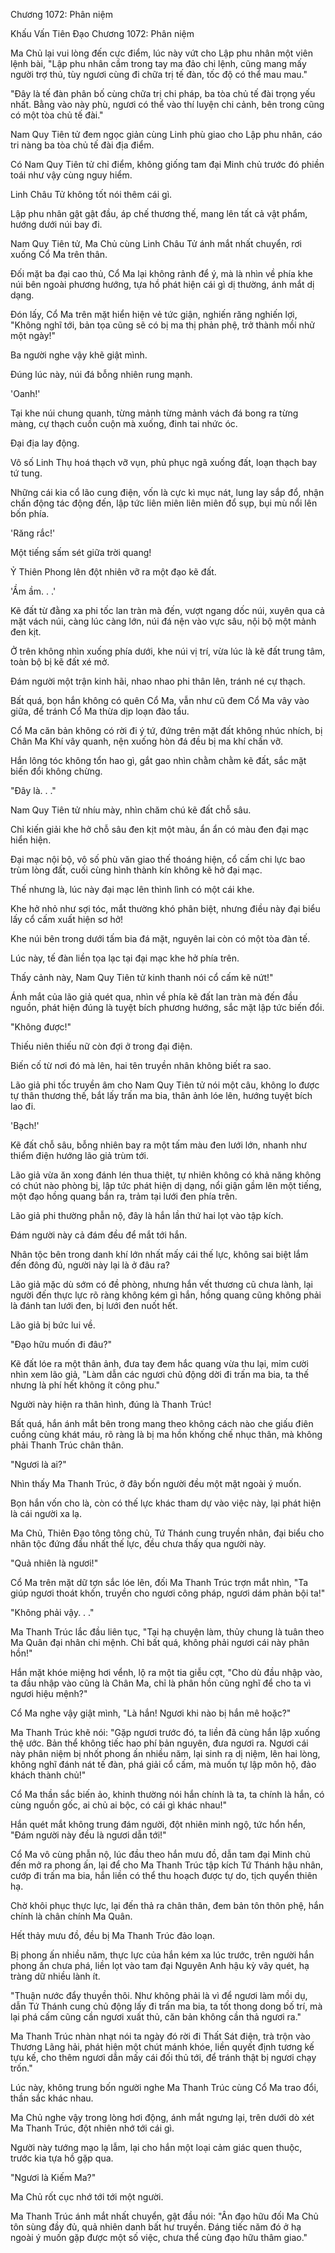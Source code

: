 




Chương 1072: Phân niệm


Khấu Vấn Tiên Đạo Chương 1072: Phân niệm

Ma Chủ lại vui lòng đến cực điểm, lúc này vứt cho Lập phu nhân một viên lệnh bài, "Lập phu nhân cầm trong tay ma đảo chi lệnh, cũng mang mấy người trợ thủ, tùy ngươi cùng đi chữa trị tế đàn, tốc độ có thể mau mau."

"Đây là tế đàn phân bố cùng chữa trị chi pháp, ba tòa chủ tế đài trọng yếu nhất. Bằng vào này phù, ngươi có thể vào thí luyện chi cảnh, bên trong cũng có một tòa chủ tế đài."

Nam Quy Tiên tử đem ngọc giản cùng Linh phù giao cho Lập phu nhân, cáo tri nàng ba tòa chủ tế đài địa điểm.

Có Nam Quy Tiên tử chỉ điểm, không giống tam đại Minh chủ trước đó phiền toái như vậy cùng nguy hiểm.

Linh Châu Tử không tốt nói thêm cái gì.

Lập phu nhân gật gật đầu, áp chế thương thế, mang lên tất cả vật phẩm, hướng dưới núi bay đi.

Nam Quy Tiên tử, Ma Chủ cùng Linh Châu Tử ánh mắt nhất chuyển, rơi xuống Cổ Ma trên thân.

Đối mặt ba đại cao thủ, Cổ Ma lại không rảnh để ý, mà là nhìn về phía khe núi bên ngoài phương hướng, tựa hồ phát hiện cái gì dị thường, ánh mắt dị dạng.

Đón lấy, Cổ Ma trên mặt hiển hiện vẻ tức giận, nghiến răng nghiến lợi, "Không nghĩ tới, bản tọa cũng sẽ có bị ma thị phản phệ, trở thành mồi nhử một ngày!"

Ba người nghe vậy khẽ giật mình.

Đúng lúc này, núi đá bỗng nhiên rung mạnh.

'Oanh!'

Tại khe núi chung quanh, từng mảnh từng mảnh vách đá bong ra từng màng, cự thạch cuồn cuộn mà xuống, đinh tai nhức óc.

Đại địa lay động.

Vô số Linh Thụ hoá thạch vỡ vụn, phủ phục ngã xuống đất, loạn thạch bay tứ tung.

Những cái kia cổ lão cung điện, vốn là cực kì mục nát, lung lay sắp đổ, nhận chấn động tác động đến, lập tức liên miên liên miên đổ sụp, bụi mù nổi lên bốn phía.

'Răng rắc!'

Một tiếng sấm sét giữa trời quang!

Ỷ Thiên Phong lên đột nhiên vỡ ra một đạo kẽ đất.

'Ầm ầm. . .'

Kẽ đất từ đằng xa phi tốc lan tràn mà đến, vượt ngang dốc núi, xuyên qua cả mặt vách núi, càng lúc càng lớn, núi đá nện vào vực sâu, nội bộ một mảnh đen kịt.

Ở trên không nhìn xuống phía dưới, khe núi vị trí, vừa lúc là kẽ đất trung tâm, toàn bộ bị kẽ đất xé mở.

Đám người một trận kinh hãi, nhao nhao phi thân lên, tránh né cự thạch.

Bất quá, bọn hắn không có quên Cổ Ma, vẫn như cũ đem Cổ Ma vây vào giữa, để tránh Cổ Ma thừa dịp loạn đào tẩu.

Cổ Ma căn bản không có rời đi ý tứ, đứng trên mặt đất không nhúc nhích, bị Chân Ma Khí vây quanh, nện xuống hòn đá đều bị ma khí chấn vỡ.

Hắn lông tóc không tổn hao gì, gắt gao nhìn chằm chằm kẽ đất, sắc mặt biến đổi không chừng.

"Đây là. . ."

Nam Quy Tiên tử nhíu mày, nhìn chăm chú kẽ đất chỗ sâu.

Chỉ kiến giải khe hở chỗ sâu đen kịt một màu, ẩn ẩn có màu đen đại mạc hiển hiện.

Đại mạc nội bộ, vô số phù văn giao thế thoáng hiện, cổ cấm chi lực bao trùm lòng đất, cuối cùng hình thành kín không kẽ hở đại mạc.

Thế nhưng là, lúc này đại mạc lên thình lình có một cái khe.

Khe hở nhỏ như sợi tóc, mắt thường khó phân biệt, nhưng điều này đại biểu lấy cổ cấm xuất hiện sơ hở!

Khe núi bên trong dưới tấm bia đá mặt, nguyên lai còn có một tòa đàn tế.

Lúc này, tế đàn liền tọa lạc tại đại mạc khe hở phía trên.

Thấy cảnh này, Nam Quy Tiên tử kinh thanh nói cổ cấm kẽ nứt!"

Ánh mắt của lão giả quét qua, nhìn về phía kẽ đất lan tràn mà đến đầu nguồn, phát hiện đúng là tuyệt bích phương hướng, sắc mặt lập tức biến đổi.

"Không được!"

Thiếu niên thiếu nữ còn đợi ở trong đại điện.

Biến cố từ nơi đó mà lên, hai tên truyền nhân không biết ra sao.

Lão giả phi tốc truyền âm cho Nam Quy Tiên tử nói một câu, không lo được tự thân thương thế, bắt lấy trấn ma bia, thân ảnh lóe lên, hướng tuyệt bích lao đi.

'Bạch!'

Kẽ đất chỗ sâu, bỗng nhiên bay ra một tấm màu đen lưới lớn, nhanh như thiểm điện hướng lão giả trùm tới.

Lão giả vừa ăn xong đánh lén thua thiệt, tự nhiên không có khả năng không có chút nào phòng bị, lập tức phát hiện dị dạng, nổi giận gầm lên một tiếng, một đạo hồng quang bắn ra, trảm tại lưới đen phía trên.

Lão giả phi thường phẫn nộ, đây là hắn lần thứ hai lọt vào tập kích.

Đám người này cả đám đều để mắt tới hắn.

Nhân tộc bên trong danh khí lớn nhất mấy cái thế lực, không sai biệt lắm đến đông đủ, người này lại là ở đâu ra?

Lão giả mặc dù sớm có đề phòng, nhưng hắn vết thương cũ chưa lành, lại người đến thực lực rõ ràng không kém gì hắn, hồng quang cũng không phải là đánh tan lưới đen, bị lưới đen nuốt hết.

Lão giả bị bức lui về.

"Đạo hữu muốn đi đâu?"

Kẽ đất lóe ra một thân ảnh, đưa tay đem hắc quang vừa thu lại, mỉm cười nhìn xem lão giả, "Làm dẫn các ngươi chủ động dời đi trấn ma bia, ta thế nhưng là phí hết không ít công phu."

Người này hiện ra thân hình, đúng là Thanh Trúc!

Bất quá, hắn ánh mắt bên trong mang theo không cách nào che giấu điên cuồng cùng khát máu, rõ ràng là bị ma hồn khống chế nhục thân, mà không phải Thanh Trúc chân thân.

"Ngươi là ai?"

Nhìn thấy Ma Thanh Trúc, ở đây bốn người đều một mặt ngoài ý muốn.

Bọn hắn vốn cho là, còn có thế lực khác tham dự vào việc này, lại phát hiện là cái người xa lạ.

Ma Chủ, Thiên Đạo tông tông chủ, Tứ Thánh cung truyền nhân, đại biểu cho nhân tộc đứng đầu nhất thế lực, đều chưa thấy qua người này.

"Quả nhiên là ngươi!"

Cổ Ma trên mặt dữ tợn sắc lóe lên, đối Ma Thanh Trúc trợn mắt nhìn, "Ta giúp ngươi thoát khốn, truyền cho ngươi công pháp, ngươi dám phản bội ta!"

"Không phải vậy. . ."

Ma Thanh Trúc lắc đầu liên tục, "Tại hạ chuyện làm, thủy chung là tuân theo Ma Quân đại nhân chi mệnh. Chỉ bất quá, không phải ngươi cái này phân hồn!"

Hắn mặt khóe miệng hơi vểnh, lộ ra một tia giễu cợt, "Cho dù đầu nhập vào, ta đầu nhập vào cũng là Chân Ma, chỉ là phân hồn cũng nghĩ để cho ta vì ngươi hiệu mệnh?"

Cổ Ma nghe vậy giật mình, "Là hắn! Ngươi khi nào bị hắn mê hoặc?"

Ma Thanh Trúc khẽ nói: "Gặp ngươi trước đó, ta liền đã cùng hắn lập xuống thệ ước. Bản thể không tiếc hao phí bản nguyên, đưa ngươi ra. Ngươi cái này phân niệm bị nhốt phong ấn nhiều năm, lại sinh ra dị niệm, lên hai lòng, không nghĩ đánh nát tế đàn, phá giải cổ cấm, mà muốn tự lập môn hộ, đảo khách thành chủ!"

Cổ Ma thần sắc biến ảo, khinh thường nói hắn chính là ta, ta chính là hắn, có cùng nguồn gốc, ai chủ ai bộc, có cái gì khác nhau!"

Hắn quét mắt không trung đám người, đột nhiên minh ngộ, tức hổn hển, "Đám người này đều là ngươi dẫn tới!"

Cổ Ma vô cùng phẫn nộ, lúc đầu theo hắn mưu đồ, dẫn tam đại Minh chủ đến mở ra phong ấn, lại để cho Ma Thanh Trúc tập kích Tứ Thánh hậu nhân, cướp đi trấn ma bia, hắn liền có thể thu hoạch được tự do, tịch quyển thiên hạ.

Chờ khôi phục thực lực, lại đến thả ra chân thân, đem bản tôn thôn phệ, hắn chính là chân chính Ma Quân.

Hết thảy mưu đồ, đều bị Ma Thanh Trúc đảo loạn.

Bị phong ấn nhiều năm, thực lực của hắn kém xa lúc trước, trên người hắn phong ấn chưa phá, liền lọt vào tam đại Nguyên Anh hậu kỳ vây quét, hạ tràng dữ nhiều lành ít.

"Thuận nước đẩy thuyền thôi. Như không phải là vì để ngươi làm mồi dụ, dẫn Tứ Thánh cung chủ động lấy đi trấn ma bia, ta tốt thong dong bố trí, mà lại phá cấm cũng cần ngươi xuất thủ, căn bản không cần thả ngươi ra."

Ma Thanh Trúc nhàn nhạt nói ta ngày đó rời đi Thất Sát điện, trà trộn vào Thương Lãng hải, phát hiện một chút mánh khóe, liền quyết định tương kế tựu kế, cho thêm ngươi dẫn mấy cái đối thủ tới, để tránh thật bị ngươi chạy trốn."

Lúc này, không trung bốn người nghe Ma Thanh Trúc cùng Cổ Ma trao đổi, thần sắc khác nhau.

Ma Chủ nghe vậy trong lòng hơi động, ánh mắt ngưng lại, trên dưới dò xét Ma Thanh Trúc, đột nhiên nhớ tới cái gì.

Người này tướng mạo lạ lẫm, lại cho hắn một loại cảm giác quen thuộc, trước kia tựa hồ gặp qua.

"Ngươi là Kiếm Ma?"

Ma Chủ rốt cục nhớ tới tới một người.

Ma Thanh Trúc ánh mắt nhất chuyển, gật đầu nói: "Ân đạo hữu đối Ma Chủ tôn sùng đầy đủ, quả nhiên danh bất hư truyền. Đáng tiếc năm đó ở hạ ngoài ý muốn gặp được một số việc, chưa thể cùng đạo hữu thâm giao."




